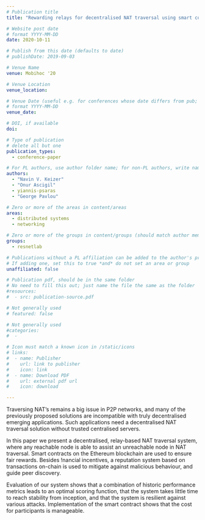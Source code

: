 ```yaml
---
# Publication title
title: "Rewarding relays for decentralised NAT traversal using smart contracts"

# Website post date
# format YYYY-MM-DD
date: 2020-10-11

# Publish from this date (defaults to date)
# publishDate: 2019-09-03

# Venue Name
venue: Mobihoc '20

# Venue Location
venue_location:

# Venue Date (useful e.g. for conferences whose date differs from pub; defaults to date)
# format YYYY-MM-DD
venue_date:

# DOI, if available
doi:

# Type of publication
# delete all but one
publication_types:
  - conference-paper

# For PL authors, use author folder name; for non-PL authors, write name as in paper within ""
authors:
  - "Navin V. Keizer"
  - "Onur Ascigil"
  - yiannis-psaras
  - "George Pavlou"

# Zero or more of the areas in content/areas
areas:
  - distributed systems
  - networking

# Zero or more of the groups in content/groups (should match author membership)
groups:
  - resnetlab

# Publications without a PL affiliation can be added to the author's profile without showing up elsewhere
# If adding one, set this to true *and* do not set an area or group
unaffiliated: false

# Publication pdf, should be in the same folder
# No need to fill this out; just name the file the same as the folder
#resources:
#  - src: publication-source.pdf

# Not generally used
# featured: false

# Not generally used
#categories:
#  -

# Icon must match a known icon in /static/icons
# links:
#  - name: Publisher
#    url: link to publisher
#    icon: link
#  - name: Download PDF
#    url: external pdf url
#    icon: download

---
```


Traversing NAT’s remains a big issue in P2P networks, and many of
the previously proposed solutions are incompatible with truly 
decentralised emerging applications. Such applications need a 
decentralised NAT traversal solution without trusted centralised servers.

In this paper we present a decentralised, relay-based NAT traversal 
system, where any reachable node is able to assist an unreachable
node in NAT traversal. Smart contracts on the Ethereum blockchain
are used to ensure fair rewards. Besides !nancial incentives, a 
reputation system based on transactions on-chain is used to mitigate
against malicious behaviour, and guide peer discovery.

Evaluation of our system shows that a combination of historic
performance metrics leads to an optimal scoring function, that the
system takes little time to reach stability from inception, and that
the system is resilient against various attacks. Implementation of the
smart contract shows that the cost for participants is manageable.
